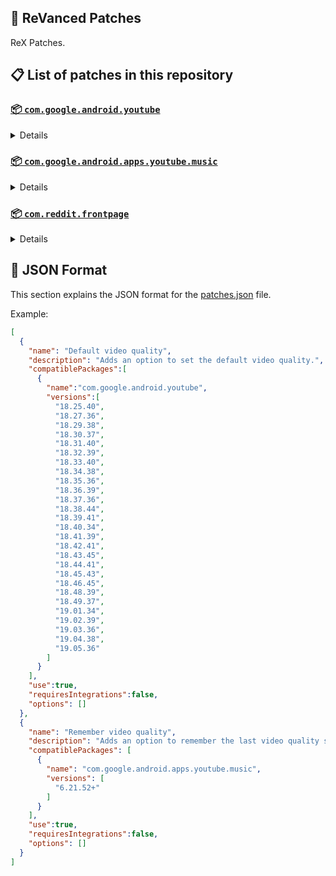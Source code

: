 ## 🧩 ReVanced Patches

ReX Patches.

## 📋 List of patches in this repository

### [📦 `com.google.android.youtube`](https://play.google.com/store/apps/details?id=com.google.android.youtube)
<details>

| 💊 Patch | 📜 Description | 🏹 Target Version |
|:--------:|:--------------:|:-----------------:|
| `Add splash animation` | Adds old style splash animation. | 18.25.40 ~ 19.07.40 |
| `Alternative thumbnails` | Adds options to replace video thumbnails using the DeArrow API or image captures from the video. | 18.25.40 ~ 19.07.40 |
| `Ambient mode switch` | Adds an option to bypass the restrictions of ambient mode or disable it completely. | 18.25.40 ~ 19.07.40 |
| `Append time stamps information` | Adds an option to add the current video quality or playback speed in brackets next to the current time. | 18.25.40 ~ 19.07.40 |
| `Change player flyout panel toggles` | Adds an option to use text toggles instead of switch toggles within the additional settings menu. | 18.25.40 ~ 19.05.36 |
| `Change start page` | Adds an option to set which page the app opens in instead of the homepage. | 18.25.40 ~ 19.07.40 |
| `Custom branding heading` | Applies a custom heading in the top left corner within the app. | 18.25.40 ~ 19.07.40 |
| `Custom branding icon YouTube` | Change the YouTube launcher icon to the icon specified in options.json. | 18.25.40 ~ 19.07.40 |
| `Custom branding name YouTube` | Rename the YouTube app to the name specified in options.json. | 18.25.40 ~ 19.07.40 |
| `Custom double tap length` | Add 'double-tap to seek' value. | 18.25.40 ~ 19.07.40 |
| `Custom package name` | Changes the package name for the non-root build of YouTube and YouTube Music to the name specified in options.json. | all |
| `Custom playback speed` | Adds options to customize available playback speeds. | 18.25.40 ~ 19.07.40 |
| `Custom player overlay opacity` | Adds an option to change the opacity of the video player background when player controls are visible. | 18.25.40 ~ 19.07.40 |
| `Custom seekbar color` | Adds an option to customize seekbar colors in video players and video thumbnails. | 18.25.40 ~ 19.07.40 |
| `Default playback speed` | Adds an option to set the default playback speed. | 18.25.40 ~ 19.07.40 |
| `Default video quality` | Adds an option to set the default video quality. | 18.25.40 ~ 19.07.40 |
| `Disable HDR video` | Adds options to disable HDR video. | 18.25.40 ~ 19.07.40 |
| `Disable QUIC protocol` | Adds an option to disable CronetEngine's QUIC protocol. | 18.25.40 ~ 19.07.40 |
| `Disable auto captions` | Adds an option to disable captions from being automatically enabled. | 18.25.40 ~ 19.07.40 |
| `Disable haptic feedback` | Adds an option to disable haptic feedback when swiping the video player. | 18.25.40 ~ 19.07.40 |
| `Disable landscape mode` | Adds an option to disable landscape mode when entering fullscreen. | 18.25.40 ~ 19.07.40 |
| `Disable pip notification` | Disable pip notification when you first launch pip mode. | 18.25.40 ~ 19.07.40 |
| `Disable rolling number animations` | Adds an option to disable rolling number animations of video view count, user likes, and upload time. | 18.43.45 ~ 19.07.40 |
| `Disable shorts on startup` | Adds an option to disable the Shorts player from resuming on app startup when Shorts were last being watched. | 18.25.40 ~ 19.07.40 |
| `Disable speed overlay` | Adds an option to disable 'Play at 2x speed' when pressing and holding in the video player. | 18.25.40 ~ 19.07.40 |
| `Disable update screen` | Adds an option to disable the "Update your app" screen that appears when using an outdated client. | 18.25.40 ~ 19.07.40 |
| `Enable bottom player gestures` | Adds an option to enter fullscreen when swiping down below the video player. | 18.25.40 ~ 19.07.40 |
| `Enable compact controls overlay` | Adds an option to make the fullscreen controls compact. | 18.25.40 ~ 19.07.40 |
| `Enable debug logging` | Adds an option to enable debug logging. | 18.25.40 ~ 19.07.40 |
| `Enable external browser` | Adds an option to always open links in your browser instead of in the in-app-browser. | 18.25.40 ~ 19.07.40 |
| `Enable gradient loading screen` | Adds an option to enable gradient loading screen. | 18.25.40 ~ 19.07.40 |
| `Enable language switch` | Adds an option to enable or disable language switching toggle. | 18.25.40 ~ 19.07.40 |
| `Enable minimized playback` | Enables minimized and background playback. | 18.25.40 ~ 19.07.40 |
| `Enable new splash animation` | Adds an option to enable a new type of splash animation. | 18.25.40 ~ 19.07.40 |
| `Enable new thumbnail preview` | Adds an option to enables the new seekbar thumbnails preview. | 18.25.40 ~ 19.07.40 |
| `Enable old quality layout` | Adds an option to restore the old video quality menu with specific video resolution options. | 18.25.40 ~ 19.07.40 |
| `Enable open links directly` | Adds an option to skip over redirection URLs in external links. | 18.25.40 ~ 19.07.40 |
| `Enable seekbar tapping` | Adds an option to enable tap-to-seek on the seekbar of the video player. | 18.25.40 ~ 19.07.40 |
| `Enable song search` | Adds an option to enable song search in the voice search screen. | 18.30.37 ~ 19.07.40 |
| `Enable tablet mini player` | Adds an option to enable the tablet mini player layout. | 18.25.40 ~ 19.07.40 |
| `Enable tablet navigation bar` | Adds an option to enable the tablet navigation bar. | 18.25.40 ~ 19.07.40 |
| `Enable wide search bar` | Adds an option to replace the search icon with a wide search bar. This will hide the YouTube logo when active. | 18.25.40 ~ 19.07.40 |
| `Force fullscreen` | Adds an option to forcefully open videos in fullscreen. | 18.25.40 ~ 19.07.40 |
| `Force opus codec` | Adds an option to force the opus audio codec instead of the mp4a audio codec. | 18.25.40 ~ 19.07.40 |
| `Force video codec` | Adds an option to force the video codec. | 18.25.40 ~ 19.07.40 |
| `Hide account menu` | Adds the ability to hide account menu elements using a custom filter in the account menu and You tab. | 18.25.40 ~ 19.07.40 |
| `Hide animated button background` | Hides the background of the pause and play animated buttons in the Shorts player. | 18.25.40 ~ 19.07.40 |
| `Hide auto player popup panels` | Adds an option to hide panels (such as live chat) from opening automatically. | 18.25.40 ~ 19.07.40 |
| `Hide autoplay button` | Adds an option to hide the autoplay button in the video player. | 18.25.40 ~ 19.07.40 |
| `Hide autoplay preview` | Adds an option to hide the autoplay preview container when in fullscreen. | 18.25.40 ~ 19.07.40 |
| `Hide button container` | Adds options to hide action buttons below the video player. | 18.25.40 ~ 19.07.40 |
| `Hide captions button` | Adds an option to hide the captions button in the video player. | 18.25.40 ~ 19.07.40 |
| `Hide cast button` | Adds an option to hide the cast button. | 18.25.40 ~ 19.07.40 |
| `Hide category bar` | Adds an option to hide the category bar in feeds. | 18.25.40 ~ 19.07.40 |
| `Hide channel avatar section` | Adds an option to hide the channel avatar section of the subscription feed. | 18.25.40 ~ 19.07.40 |
| `Hide channel profile components` | Adds an option to hide channel profile components. | 18.25.40 ~ 19.07.40 |
| `Hide channel watermark` | Adds an option to hide creator's watermarks in the video player. | 18.25.40 ~ 19.07.40 |
| `Hide collapse button` | Adds an option to hide the collapse button in the video player. | 18.25.40 ~ 19.07.40 |
| `Hide comment component` | Adds options to hide components related to comments. | 18.25.40 ~ 19.07.40 |
| `Hide crowdfunding box` | Adds an option to hide the crowdfunding box between the player and video description. | 18.25.40 ~ 19.07.40 |
| `Hide description components` | Adds an option to hide description components. | 18.25.40 ~ 19.07.40 |
| `Hide double tap overlay filter` | Hides the double tap dark filter layer. | 18.25.40 ~ 19.07.40 |
| `Hide double tap to like animations` | Hides the like animations when double tap the screen in the Shorts player. | 18.25.40 ~ 19.07.40 |
| `Hide end screen cards` | Adds an option to hide suggested video cards at the end of the video in the video player. | 18.25.40 ~ 19.07.40 |
| `Hide end screen overlay` | Adds an option to hide the overlay in fullscreen when swiping up and at the end of videos. | 18.25.40 ~ 19.07.40 |
| `Hide feed flyout panel` | Adds the ability to hide feed flyout panel components using a custom filter. | 18.25.40 ~ 19.07.40 |
| `Hide filmstrip overlay` | Adds an option to hide filmstrip overlay in the video player. | 18.25.40 ~ 19.07.40 |
| `Hide floating microphone` | Adds an option to hide the floating microphone button when searching. | 18.25.40 ~ 19.07.40 |
| `Hide fullscreen panels` | Adds an option to hide panels such as live chat when in fullscreen. | 18.25.40 ~ 19.07.40 |
| `Hide general ads` | Adds options to hide general ads. | 18.25.40 ~ 19.07.40 |
| `Hide handle` | Adds options to hide the handle in the account switcher and You tab. | 18.25.40 ~ 19.07.40 |
| `Hide info cards` | Adds an option to hide info-cards in the video player. | 18.25.40 ~ 19.07.40 |
| `Hide latest videos button` | Adds options to hide latest videos button in home feed. | 18.25.40 ~ 19.07.40 |
| `Hide layout components` | Adds options to hide general layout components. | 18.25.40 ~ 19.07.40 |
| `Hide load more button` | Adds an option to hide the button under videos that loads similar videos. | 18.25.40 ~ 19.07.40 |
| `Hide mix playlists` | Adds an option to hide mix playlists in feed. | 18.25.40 ~ 19.07.40 |
| `Hide music button` | Adds an option to hide the YouTube Music button in the video player. | 18.25.40 ~ 19.07.40 |
| `Hide navigation buttons` | Adds options to hide and change navigation buttons (such as the Shorts button). | 18.25.40 ~ 19.07.40 |
| `Hide navigation label` | Adds an option to hide navigation bar labels. | 18.25.40 ~ 19.07.40 |
| `Hide player button background` | Hides the dark background surrounding the video player controls. | 18.25.40 ~ 19.07.40 |
| `Hide player flyout panel` | Adds options to hide player flyout panel components. | 18.25.40 ~ 19.07.40 |
| `Hide previous next button` | Adds an option to hide the previous and next buttons in the video player. | 18.25.40 ~ 19.07.40 |
| `Hide search term thumbnail` | Adds an option to hide thumbnails in the search term history. | 18.25.40 ~ 19.07.40 |
| `Hide seek message` | Adds an option to hide the 'Slide left or right to seek' or 'Release to cancel' message container in the video player. | 18.39.41 ~ 19.07.40 |
| `Hide seekbar` | Adds an option to hide the seekbar in video player and video thumbnails. | 18.25.40 ~ 19.07.40 |
| `Hide shorts components` | Adds options to hide components related to YouTube Shorts. | 18.25.40 ~ 19.07.40 |
| `Hide snack bar` | Adds an option to hide the snack bar action popup. | 18.25.40 ~ 19.07.40 |
| `Hide suggested actions` | Adds an option to hide the suggested actions bar inside the player. | 18.25.40 ~ 19.07.40 |
| `Hide suggested video overlay` | Adds an option to hide the suggested video overlay at the end of videos. | 18.25.40 ~ 19.07.40 |
| `Hide suggestions shelf` | Adds an option to hide the suggestions shelf in feed. | 18.25.40 ~ 19.07.40 |
| `Hide time stamp` | Adds an option to hide the timestamp in the bottom left of the video player. | 18.25.40 ~ 19.07.40 |
| `Hide toolbar button` | Adds an option to hide the button in the toolbar. | 18.25.40 ~ 19.07.40 |
| `Hide tooltip content` | Hides the tooltip box that appears on first install. | 18.25.40 ~ 19.07.40 |
| `Hide trending searches` | Adds an option to hide trending searches in the search bar. | 18.25.40 ~ 19.07.40 |
| `Hide video ads` | Adds an option to hide ads in the video player. | 18.25.40 ~ 19.07.40 |
| `Hide voice search button` | Hide voice search button in search bar. | 18.25.40 ~ 19.07.40 |
| `Keep landscape mode` | Adds an option to keep landscape mode when turning the screen off and on in fullscreen. | 18.42.41 ~ 19.07.40 |
| `Layout switch` | Adds an option to trick dpi to use tablet or phone layout. | 18.25.40 ~ 19.07.40 |
| `MaterialYou` | Enables MaterialYou theme for Android 12+ | 18.25.40 ~ 19.07.40 |
| `MicroG support` | Allows ReVanced Extended to run without root and under a different package name with MicroG. | 18.25.40 ~ 19.07.40 |
| `Overlay buttons` | Adds an option to display overlay buttons in the video player. | 18.25.40 ~ 19.07.40 |
| `Quick actions components` | Adds options to hide and customize components below the seekbar in fullscreen. | 18.25.40 ~ 19.07.40 |
| `Remove viewer discretion dialog` | Adds an option to remove the dialog that appears when opening a video that has been age-restricted by accepting it automatically. This does not bypass the age restriction. | 18.25.40 ~ 19.07.40 |
| `Return YouTube Dislike` | Shows the dislike count of videos using the Return YouTube Dislike API. | 18.25.40 ~ 19.07.40 |
| `Sanitize sharing links` | Adds an option to remove tracking query parameters from URLs when sharing links. | 18.25.40 ~ 19.07.40 |
| `Settings` | Applies mandatory patches to implement ReVanced Extended settings into the application. | 18.25.40 ~ 19.07.40 |
| `Shorts outline button` | Apply the outline icon to the action button of the Shorts player. | 18.25.40 ~ 19.07.40 |
| `SponsorBlock` | Integrates SponsorBlock which allows skipping video segments such as sponsored content. | 18.25.40 ~ 19.07.40 |
| `Spoof app version` | Adds options to spoof the YouTube client version. This can be used to restore old UI elements and features. | 18.25.40 ~ 19.07.40 |
| `Spoof device dimensions` | Adds an option to spoof the device dimensions which unlocks higher video qualities if they aren't available on the device. | 18.25.40 ~ 19.07.40 |
| `Spoof player parameters` | Adds options to spoof player parameters to prevent playback issues. | 18.25.40 ~ 19.07.40 |
| `Swipe controls` | Adds options to enable and configure volume and brightness swipe controls. | 18.25.40 ~ 19.07.40 |
| `Theme` | Change the app's theme to the values specified in options.json. | 18.25.40 ~ 19.07.40 |
| `Translations` | Add Crowdin translations for YouTube. | 18.25.40 ~ 19.07.40 |
</details>

### [📦 `com.google.android.apps.youtube.music`](https://play.google.com/store/apps/details?id=com.google.android.apps.youtube.music)
<details>

| 💊 Patch | 📜 Description | 🏹 Target Version |
|:--------:|:--------------:|:-----------------:|
| `Amoled` | Applies a pure black theme to some components. | 6.21.52+ |
| `Background play` | Enables playing music in the background. | 6.21.52+ |
| `Bitrate default value` | Sets the audio quality to "Always High" when you first install the app. | 6.21.52+ |
| `Certificate spoof` | Enables YouTube Music to work with Android Auto by spoofing the YouTube Music certificate. | 6.21.52+ |
| `Change start page` | Adds an option to set which page the app opens in instead of the homepage. | 6.21.52+ |
| `Custom branding icon YouTube Music` | Changes the YouTube Music app icon to the icon specified in options.json. | 6.21.52+ |
| `Custom branding name YouTube Music` | Renames the YouTube Music app to the name specified in options.json. | 6.21.52+ |
| `Custom package name` | Changes the package name for the non-root build of YouTube and YouTube Music to the name specified in options.json. | 6.21.52+ |
| `Custom playback speed` | Adds an option to customize available playback speeds. | 6.21.52+ |
| `Disable auto captions` | Adds an option to disable captions from being automatically enabled. | 6.21.52+ |
| `Disable overlay filter` | Removes the dark overlay when comment, share, save to playlist, and flyout panels are open. | 6.21.52+ |
| `Enable black navigation bar` | Adds an option to set the navigation bar color to black. | 6.21.52+ |
| `Enable color match player` | Adds an option to match the color of the miniplayer to the fullscreen player. Deprecated on YT Music 6.34.51+. | 6.21.52 ~ 6.33.52 |
| `Enable compact dialog` | Adds an option to enable the compact flyout menu on phones. | 6.21.52+ |
| `Enable custom filter` | Adds a custom filter which can be used to hide layout components. | 6.21.52+ |
| `Enable debug logging` | Adds an option to enable debug logging. | 6.21.52+ |
| `Enable force minimized player` | Adds an option to keep the miniplayer minimized even when another track is played. | 6.21.52+ |
| `Enable landscape mode` | Adds an option to enable landscape mode when rotating the screen on phones. | 6.21.52+ |
| `Enable minimized playback` | Enables playback in miniplayer for Kids music. | 6.21.52+ |
| `Enable old player background` | Adds an option to return the player background to the old style. Deprecated on YT Music 6.34.51+. | 6.21.52 ~ 6.33.52 |
| `Enable old player layout` | Adds an option to return the player layout to the old style. Deprecated on YT Music 6.31.55+. | 6.21.52 ~ 6.33.52 |
| `Enable old style library shelf` | Adds an option to return the library tab to the old style. | 6.21.52+ |
| `Enable old style miniplayer` | Adds an option to return the miniplayer to the old style. | 6.21.52+ |
| `Enable opus codec` | Adds an option use the opus audio codec instead of the mp4a audio codec. | 6.21.52+ |
| `Enable playback speed` | Adds an option to add a playback speed button to the flyout panel. | 6.21.52+ |
| `Enable zen mode` | Adds an option to change the player background to light grey to reduce eye strain. Deprecated on YT Music 6.34.51+. | 6.21.52 ~ 6.33.52 |
| `Exclusive audio playback` | Unlocks the option to play music without video. | 6.21.52+ |
| `Hide For You shelf` | Adds an option to hide the For You shelf from the homepage. | 6.21.52+ |
| `Hide account menu` | Adds the ability to hide account menu elements using a custom filter. | 6.21.52+ |
| `Hide action bar component` | Adds options to hide action bar components and replace the offline download button with an external download button. | 6.21.52+ |
| `Hide button shelf` | Adds an option to hide the button shelf from the homepage and explore tab. | 6.21.52+ |
| `Hide carousel shelf` | Adds an option to hide the carousel shelf from the homepage and explore tab. | 6.21.52+ |
| `Hide cast button` | Adds an option to hide the cast button. | 6.21.52+ |
| `Hide category bar` | Adds an option to hide the category bar. | 6.21.52+ |
| `Hide channel guidelines` | Adds an option to hide the channel guidelines at the top of the comments section. | 6.21.52+ |
| `Hide double tap overlay filter` | Removes the dark overlay when double-tapping to seek. | 6.21.52+ |
| `Hide emoji picker and time stamp` | Adds an option to hide the emoji picker and time stamp when typing comments. | 6.21.52+ |
| `Hide flyout panel` | Adds options to hide flyout panel components. | 6.21.52+ |
| `Hide fullscreen share button` | Adds an option to hide the share button in the fullscreen player. | 6.21.52+ |
| `Hide general ads` | Adds options to hide general ads. | 6.21.52+ |
| `Hide get premium` | Hides the "Get Music Premium" label from the account menu and settings. | 6.21.52+ |
| `Hide handle` | Adds an option to hide the handle in the account menu. | 6.21.52+ |
| `Hide history button` | Adds an option to hide the history button in the toolbar. | 6.21.52+ |
| `Hide navigation bar component` | Adds options to hide navigation bar components. | 6.21.52+ |
| `Hide new playlist button` | Adds an option to hide the "New playlist" button in the library. | 6.21.52+ |
| `Hide player overlay filter` | Removes the dark overlay when single-tapping player. | 6.21.52+ |
| `Hide playlist card` | Adds an option to hide the playlist card from the homepage. | 6.21.52+ |
| `Hide tap to update button` | Adds an option to hide the tap to update button. | 6.21.52+ |
| `Hide taste builder` | Hides the "Tell us which artists you like" card from the homepage. | 6.21.52+ |
| `Hide terms container` | Adds an option to hide the terms of service container in the account menu. | 6.21.52+ |
| `Hide tooltip content` | Hides the tooltip box that appears when opening the app for the first time. | 6.21.52+ |
| `Hide voice search button` | Hides the voice search button in the search bar. | 6.21.52+ |
| `MicroG support` | Allows YouTube Music to run without root and under a different package name with MicroG. | 6.21.52+ |
| `Remember playback speed` | Adds an option to remember the last playback speed selected. | 6.21.52+ |
| `Remember repeat state` | Adds an option to remember the state of the repeat toggle. | 6.21.52+ |
| `Remember shuffle state` | Adds an option to remember the state of the shuffle toggle. | 6.21.52+ |
| `Remember video quality` | Adds an option to remember the last video quality selected. | 6.21.52+ |
| `Remove viewer discretion dialog` | Adds an option to remove the dialog that appears when opening a video that has been age-restricted by accepting it automatically. This does not bypass the age restriction. | 6.21.52+ |
| `Replace cast button` | Adds an option to replace the cast button in the player with the "Open music" button. | 6.21.52+ |
| `Replace dismiss queue` | Adds an option to replace "Dismiss queue" with "Watch on YouTube" in the flyout menu. | 6.21.52+ |
| `Return YouTube Dislike` | Adds an option to show the dislike count of songs using the Return YouTube Dislike API. | 6.21.52+ |
| `Sanitize sharing links` | Adds an option to remove tracking query parameters from URLs when sharing links. | 6.21.52+ |
| `Settings` | Adds ReVanced Extended settings to YouTube Music. | 6.21.52+ |
| `SponsorBlock` | Adds options to enable and configure SponsorBlock, which can skip undesired video segments such as non-music sections. | 6.21.52+ |
| `Spoof app version` | Adds options to spoof the YouTube Music client version. This can remove the radio mode restriction in Canadian regions or disable real-time lyrics. | 6.21.52+ |
| `Translations` | Adds Crowdin translations for YouTube Music. | 6.21.52+ |
</details>

### [📦 `com.reddit.frontpage`](https://play.google.com/store/apps/details?id=com.reddit.frontpage)
<details>

| 💊 Patch | 📜 Description | 🏹 Target Version |
|:--------:|:--------------:|:-----------------:|
| `Change package name` | Changes the package name for Reddit to the name specified in options.json. | all |
| `Custom branding name Reddit` | Renames the Reddit app to the name specified in options.json. | all |
| `Disable screenshot popup` | Adds an option to disable the popup that shows up when taking a screenshot. | all |
| `Hide ads` | Adds options to hide ads. | all |
| `Hide navigation buttons` | Adds options to hide buttons in the navigation bar. | all |
| `Hide recently visited shelf` | Adds an option to hide the recently visited shelf in the sidebar. | all |
| `Hide toolbar button` | Adds an option to hide the r/place or Reddit recap button in the toolbar. | all |
| `Open links directly` | Adds an option to skip over redirection URLs in external links. | all |
| `Open links externally` | Adds an option to always open links in your browser instead of in the in-app-browser. | all |
| `Premium icon` | Unlocks premium app icons. | all |
| `Remove subreddit dialog` | Adds options to remove the NSFW community warning and notifications suggestion dialogs by dismissing them automatically. | all |
| `Sanitize sharing links` | Adds an option to remove tracking query parameters from URLs when sharing links. | all |
| `Settings` | Adds ReVanced Extended settings to Reddit. | all |
</details>



## 📝 JSON Format

This section explains the JSON format for the [patches.json](patches.json) file.

Example:

```json
[
  {
    "name": "Default video quality",
    "description": "Adds an option to set the default video quality.",
    "compatiblePackages":[
      {
        "name":"com.google.android.youtube",
        "versions":[
          "18.25.40",
          "18.27.36",
          "18.29.38",
          "18.30.37",
          "18.31.40",
          "18.32.39",
          "18.33.40",
          "18.34.38",
          "18.35.36",
          "18.36.39",
          "18.37.36",
          "18.38.44",
          "18.39.41",
          "18.40.34",
          "18.41.39",
          "18.42.41",
          "18.43.45",
          "18.44.41",
          "18.45.43",
          "18.46.45",
          "18.48.39",
          "18.49.37",
          "19.01.34",
          "19.02.39",
          "19.03.36",
          "19.04.38",
          "19.05.36"
        ]
      }
    ],
    "use":true,
    "requiresIntegrations":false,
    "options": []
  },
  {
    "name": "Remember video quality",
    "description": "Adds an option to remember the last video quality selected.",
    "compatiblePackages": [
      {
        "name": "com.google.android.apps.youtube.music",
        "versions": [
          "6.21.52+"
        ]
      }
    ],
    "use":true,
    "requiresIntegrations":false,
    "options": []
  }
]
```
